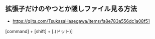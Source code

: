 ## 拡張子だけのやつとか隠しファイル見る方法
- https://qiita.com/TsukasaHasegawa/items/fa8e783a556dc1a08f51

[command] + [shift] + [.(ドット)]
